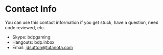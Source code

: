 # Contact Info
You can use this contact information if you get stuck, have a question, need code reviewed, etc.

* Skype: bdpgaming
* Hangouts: bdp.inbox
* Email: jdsutton@tutanota.com

